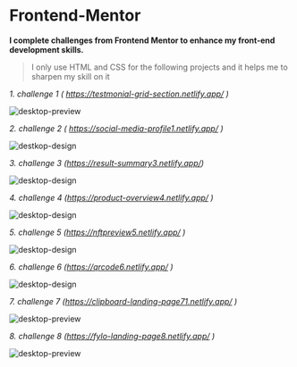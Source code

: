 # Frontend-Mentor
**I complete challenges from Frontend Mentor to enhance my front-end development skills.** 

> I only use HTML and CSS for the following projects and it helps me to sharpen my skill on it 

_1. challenge 1 ( https://testmonial-grid-section.netlify.app/ )_ 
          
![desktop-preview](https://github.com/user-attachments/assets/be128f15-2a01-424c-abca-fa2d5871958c)

_2. challenge 2 ( https://social-media-profile1.netlify.app/ )_ 

![destkop-design](https://github.com/user-attachments/assets/a6eabdfe-6128-4bb5-a841-5b561f8503b8)

_3. challenge 3 (https://result-summary3.netlify.app/)_ 

![desktop-design](https://github.com/user-attachments/assets/339f8058-64a0-472e-b1a7-82fc939f8357)

_4. challenge 4 (https://product-overview4.netlify.app/ )_ 
            
![desktop-design](https://github.com/user-attachments/assets/ff0563a9-2e7f-44c0-a8e8-4ba9205217fe)

_5. challenge 5 (https://nftpreview5.netlify.app/ )_

![desktop-design](https://github.com/user-attachments/assets/7b3e8cf1-30c1-4f0e-b198-ad7112c18916)

_6. challenge 6 (https://qrcode6.netlify.app/ )_

![desktop-design](https://github.com/user-attachments/assets/b2e5fe8a-e44d-42b5-a707-b93fa25a3e26)

_7. challenge 7 (https://clipboard-landing-page71.netlify.app/ )_

![desktop-preview](https://github.com/user-attachments/assets/772b4dc7-c63f-4cad-9d63-1f11770a5327)


_8. challenge 8 (https://fylo-landing-page8.netlify.app/ )_

![desktop-preview](https://github.com/user-attachments/assets/aa136f96-378f-4b8e-ba82-178b06acde4e)
